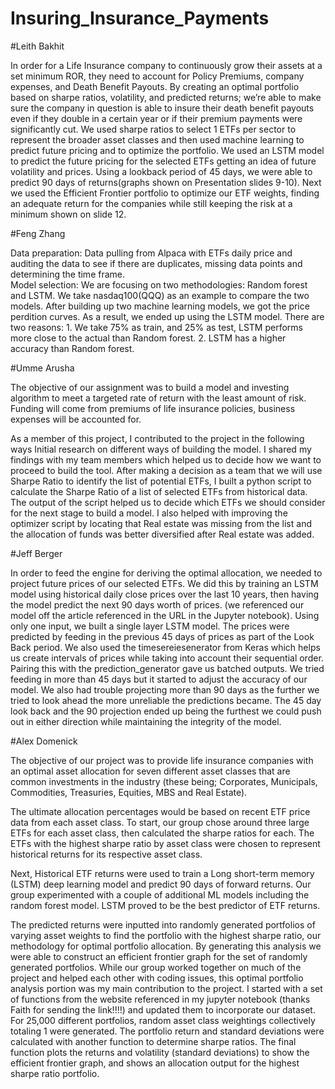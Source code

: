 # Insuring_Insurance_Payments

#Leith Bakhit 

In order for a Life Insurance company to continuously grow their assets at a set minimum ROR, they need to account for Policy Premiums, company expenses, and Death Benefit Payouts. By creating an optimal portfolio based on sharpe ratios, volatility, and predicted returns; we’re able to make sure the company in question is able to insure their death benefit payouts even if they double in a certain year or if their premium payments were significantly cut. We used sharpe ratios to select 1 ETFs per sector to represent the broader asset classes and then used machine learning to predict future pricing and to optimize the portfolio. We used an LSTM model to predict the future pricing for the selected ETFs getting an idea of future volatility and prices. Using a lookback period of 45 days, we were able to predict 90 days of returns(graphs shown on Presentation slides 9-10). Next we used the Efficient Frontier portfolio to optimize our ETF weights, finding an adequate return for the companies while still keeping the risk at a minimum shown on slide 12.  
  
#Feng Zhang
	
Data preparation: Data pulling from Alpaca with ETFs daily price and auditing the data to see if there are duplicates, missing data points and determining the time frame.  
Model selection: We are focusing on two methodologies: Random forest and LSTM. 
We take nasdaq100(QQQ) as an example to compare the two models. After building up two machine learning models, we got the price perdition curves. As a result, we ended up using the LSTM model. There are two reasons: 1. We take 75% as train, and 25% as test, LSTM performs more close to the actual than Random forest. 2. LSTM has a higher accuracy than Random forest.


#Umme Arusha

The objective of our assignment was to build a model and investing algorithm to meet a targeted rate of return with the least amount of risk. Funding will come from premiums of life insurance policies, business expenses will be accounted for. 

As a member of this project, I contributed to the project in the following ways 
Initial research on different ways of building the model. I shared my findings with my team members which helped us to decide how we want to proceed to build the tool.
After making a decision as a team that we will use Sharpe Ratio to identify the list of potential ETFs, I built a python script to calculate the Sharpe Ratio of a list of selected ETFs from historical data. The output of the script helped us to decide which ETFs we should consider for the next stage to build a model.
I also helped with improving the optimizer script by locating that Real estate was missing from the list and the allocation of funds was better diversified after Real estate was added.


#Jeff Berger

In order to feed the engine for deriving the optimal allocation, we needed to project future prices of our selected ETFs. We did this by training an LSTM model using historical daily close prices over the last 10 years, then having the model predict the next 90 days worth of prices. (we referenced our model off the article referenced in the URL in the Jupyter notebook). Using only one input, we built a single layer LSTM model. The prices were predicted by feeding in the previous 45 days of prices as part of the Look Back period. We also used the timesereiesenerator from Keras which helps us create intervals of prices while taking into account their sequential order. Pairing this with the prediction_generator gave us batched outputs.  We tried feeding in more than 45 days but it started to adjust the accuracy of our model. We also had trouble projecting more than 90 days as the further we tried to look ahead the more unreliable the predictions became. The 45 day look back and the 90 projection ended up being the furthest we could push out in either direction while maintaining the integrity of the model.

#Alex Domenick

The objective of our project was to provide life insurance companies with an optimal asset allocation for seven different asset classes that are common investments in the industry (these being; Corporates, Municipals, Commodities, Treasuries, Equities, MBS and Real Estate).  

The ultimate allocation percentages would be based on recent ETF price data from each asset class.  To start, our group chose around three large ETFs for each asset class, then calculated the sharpe ratios for each.  The ETFs with the highest sharpe ratio by asset class were chosen to represent historical returns for its respective asset class.

Next, Historical ETF returns were used to train a Long short-term memory (LSTM) deep learning model and predict 90 days of forward returns.  Our group experimented with a couple of additional ML models including the random forest model.  LSTM proved to be the best predictor of ETF returns.

The predicted returns were inputted into randomly generated portfolios of varying asset weights to find the portfolio with the highest sharpe ratio, our methodology for optimal portfolio allocation.  By generating this analysis we were able to construct an efficient frontier graph for the set of randomly generated portfolios.  While our group worked together on much of the project and helped each other with coding issues, this optimal portfolio analysis portion was my main contribution to the project.  I started with a set of functions from the website referenced in my jupyter notebook (thanks Faith for sending the link!!!!) and updated them to incorporate our dataset.  For 25,000 different portfolios, random asset class weightings collectively totaling 1 were generated.  The portfolio return and standard deviations were calculated with another function to determine sharpe ratios.  The final function plots the returns and volatility (standard deviations) to show the efficient frontier graph, and shows an allocation output for the highest sharpe ratio portfolio.

